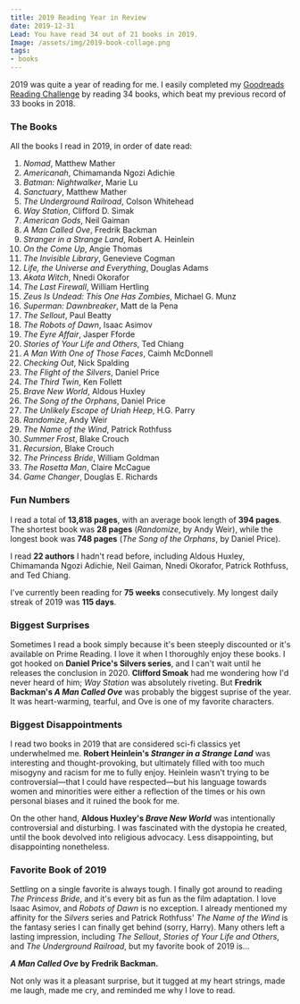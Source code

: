 ```yaml
---
title: 2019 Reading Year in Review
date: 2019-12-31
Lead: You have read 34 out of 21 books in 2019.
Image: /assets/img/2019-book-collage.png
tags: 
- books
---
```


2019 was quite a year of reading for me. I easily completed my [Goodreads Reading Challenge](https://www.goodreads.com/user_challenges/15099677) by reading 34 books, which beat my previous record of 33 books in 2018. 

### The Books

All the books I read in 2019, in order of date read:

1. *Nomad*, Matthew Mather
2. *Americanah*, Chimamanda Ngozi Adichie
3. *Batman: Nightwalker*, Marie Lu
4. *Sanctuary*, Matthew Mather
5. *The Underground Railroad*, Colson Whitehead
6. *Way Station*, Clifford D. Simak
7. *American Gods*, Neil Gaiman
8. *A Man Called Ove*, Fredrik Backman
9. *Stranger in a Strange Land*, Robert A. Heinlein
10. *On the Come Up*, Angie Thomas
11. *The Invisible Library*, Genevieve Cogman
12. *Life, the Universe and Everything*, Douglas Adams
13. *Akata Witch*, Nnedi Okorafor
14. *The Last Firewall*, William Hertling
15. *Zeus Is Undead: This One Has Zombies*, Michael G. Munz
16. *Superman: Dawnbreaker*, Matt de la Pena
17. *The Sellout*, Paul Beatty
18. *The Robots of Dawn*, Isaac Asimov
19. *The Eyre Affair*, Jasper Fforde
20. *Stories of Your Life and Others*, Ted Chiang
21. *A Man With One of Those Faces*, Caimh McDonnell
22. *Checking Out*, Nick Spalding
23. *The Flight of the Silvers*, Daniel Price
24. *The Third Twin*, Ken Follett
25. *Brave New World*, Aldous Huxley
26. *The Song of the Orphans*, Daniel Price
27. *The Unlikely Escape of Uriah Heep*, H.G. Parry
28. *Randomize*, Andy Weir
29. *The Name of the Wind*, Patrick Rothfuss
30. *Summer Frost*, Blake Crouch
31. *Recursion*, Blake Crouch
32. *The Princess Bride*, William Goldman
33. *The Rosetta Man*, Claire McCague
34. *Game Changer*, Douglas E. Richards

### Fun Numbers

I read a total of **13,818 pages**, with an average book length of **394 pages**. The shortest book was **28 pages** (*Randomize*, by Andy Weir), while the longest book was **748 pages** (*The Song of the Orphans*, by Daniel Price).

I read **22 authors** I hadn't read before, including Aldous Huxley, Chimamanda Ngozi Adichie, Neil Gaiman, Nnedi Okorafor, Patrick Rothfuss, and Ted Chiang.

I've currently been reading for **75 weeks** consecutively. My longest daily streak of 2019 was **115 days**.

### Biggest Surprises

Sometimes I read a book simply because it's been steeply discounted or it's available on Prime Reading. I love it when I thoroughly enjoy these books. I got hooked on **Daniel Price's Silvers series**, and I can't wait until he releases the conclusion in 2020. **Clifford Smoak** had me wondering how I'd never heard of him; *Way Station* was absolutely riveting. But **Fredrik Backman's *A Man Called Ove*** was probably the biggest suprise of the year. It was heart-warming, tearful, and Ove is one of my favorite characters.

### Biggest Disappointments

I read two books in 2019 that are considered sci-fi classics yet underwhelmed me. **Robert Heinlein's *Stranger in a Strange Land*** was interesting and thought-provoking, but ultimately filled with too much misogyny and racism for me to fully enjoy. Heinlein wasn't trying to be controversial&mdash;that I could have respected&mdash;but his language towards women and minorities were either a reflection of the times or his own personal biases and it ruined the book for me.

On the other hand, **Aldous Huxley's *Brave New World*** was intentionally controversial and disturbing. I was fascinated with the dystopia he created, until the book devolved into religious advocacy. Less disappointing, but disappointing nonetheless.

### Favorite Book of 2019

Settling on a single favorite is always tough. I finally got around to reading *The Princess Bride*, and it's every bit as fun as the film adaptation. I love Isaac Asimov, and *Robots of Dawn* is no exception. I already mentioned my affinity for the *Silvers* series and Patrick Rothfuss' *The Name of the Wind* is the fantasy series I can finally get behind (sorry, Harry). Many others left a lasting impression, including *The Sellout*, *Stories of Your Life and Others*, and *The Underground Railroad*, but my favorite book of 2019 is...

***A Man Called Ove* by Fredrik Backman.**

Not only was it a pleasant surprise, but it tugged at my heart strings, made me laugh, made me cry, and reminded me why I love to read.